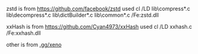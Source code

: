 zstd is from https://github.com/facebook/zstd
used cl /LD lib\compress\*.c lib\decompress\*.c lib\dictBuilder\*.c lib\common\*.c /Fe:zstd.dll

xxHash is from https://github.com/Cyan4973/xxHash
used cl /LD xxhash.c /Fe:xxhash.dll

other is from [.gg/xeno](https://discord.com/invite/getxeno)
